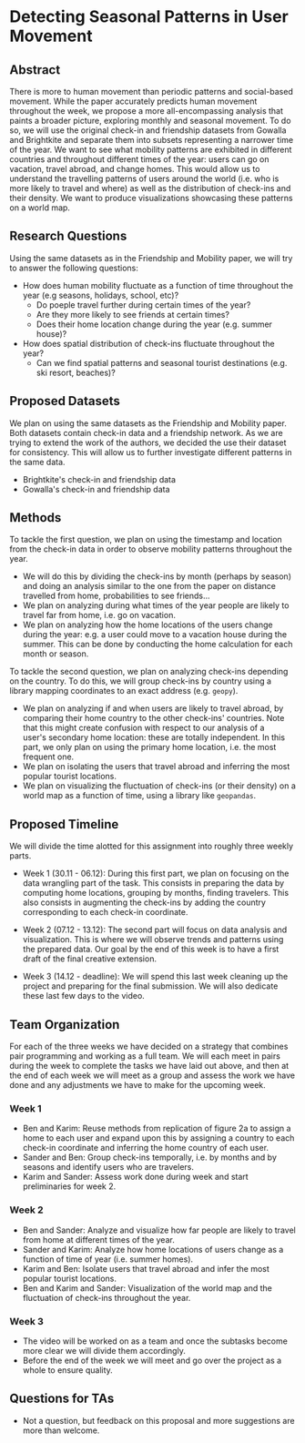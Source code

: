 # Detecting Seasonal Patterns in User Movement  

## Abstract 

There is more to human movement than periodic patterns and social-based movement. While the paper accurately predicts human movement throughout the week, we propose a more all-encompassing analysis that paints a broader picture, exploring monthly and seasonal movement. To do so, we will use the original check-in and friendship datasets from Gowalla and Brightkite and separate them into subsets representing a narrower time of the year. We want to see what mobility patterns are exhibited in different countries and throughout different times of the year: users can go on vacation, travel abroad, and change homes. This would allow us to understand the travelling patterns of users around the world (i.e. who is more likely to travel and where) as well as the distribution of check-ins and their density. We want to produce visualizations showcasing these patterns on a world map. 

## Research Questions

Using the same datasets as in the Friendship and Mobility paper, we will try to answer the following questions:
- How does human mobility fluctuate as a function of time throughout the year (e.g seasons, holidays, school, etc)?
  - Do poeple travel further during certain times of the year?
  - Are they more likely to see friends at certain times?
  - Does their home location change during the year (e.g. summer house)?
- How does spatial distribution of check-ins fluctuate throughout the year?
  - Can we find spatial patterns and seasonal tourist destinations (e.g. ski resort, beaches)?

## Proposed Datasets

We plan on using the same datasets as the Friendship and Mobility paper. Both datasets contain check-in data and a friendship network. As we are trying to extend the work of the authors, we decided the use their dataset for consistency. This will allow us to further investigate different patterns in the same data. 
- Brightkite's check-in and friendship data
- Gowalla's check-in and friendship data

## Methods

To tackle the first question, we plan on using the timestamp and location from the check-in data in order to observe mobility patterns throughout the year.
- We will do this by dividing the check-ins by month (perhaps by season) and doing an analysis similar to the one from the paper on distance travelled from home, probabilities to see friends... 
- We plan on analyzing during what times of the year people are likely to travel far from home, i.e. go on vacation. 
- We plan on analyzing how the home locations of the users change during the year: e.g. a user could move to a vacation house during the summer. This can be done by conducting the home calculation for each month or season.  

To tackle the second question, we plan on analyzing check-ins depending on the country. To do this, we will group check-ins by country using a library mapping coordinates to an exact address (e.g. `geopy`). 
- We plan on analyzing if and when users are likely to travel abroad, by comparing their home country to the other check-ins' countries. Note that this might create confusion with respect to our analysis of a user's secondary home location: these are totally independent. In this part, we only plan on using the primary home location, i.e. the most frequent one. 
- We plan on isolating the users that travel abroad and inferring the most popular tourist locations. 
- We plan on visualizing the fluctuation of check-ins (or their density) on a world map as a function of time, using a library like `geopandas`. 

## Proposed Timeline

We will divide the time alotted for this assignment into roughly three weekly parts. 

- Week 1 (30.11 - 06.12): During this first part, we plan on focusing on the data wrangling part of the task. This consists in preparing the data by computing home locations, grouping by months, finding travelers. This also consists in augmenting the check-ins by adding the country corresponding to each check-in coordinate.

- Week 2 (07.12 - 13.12): The second part will focus on data analysis and visualization. This is where we will observe trends and patterns using the prepared data. Our goal by the end of this week is to have a first draft of the final creative extension. 

- Week 3 (14.12 - deadline): We will spend this last week cleaning up the project and preparing for the final submission. We will also dedicate these last few days to the video.

## Team Organization

For each of the three weeks we have decided on a strategy that combines pair programming and working as a full team. We will each meet in pairs during the week to complete the tasks we have laid out above, and then at the end of each week we will meet as a group and assess the work we have done and any adjustments we have to make for the upcoming week.

### Week 1

- Ben and Karim: Reuse methods from replication of figure 2a to assign a home to each user and expand upon this by assigning a country to each check-in coordinate and inferring the home country of each user.
- Sander and Ben: Group check-ins temporally, i.e. by months and by seasons and identify users who are travelers.
- Karim and Sander: Assess work done during week and start preliminaries for week 2.

### Week 2

- Ben and Sander: Analyze and visualize how far people are likely to travel from home at different times of the year. 
- Sander and Karim: Analyze how home locations of users change as a function of time of year (i.e. summer homes).
- Karim and Ben: Isolate users that travel abroad and infer the most popular tourist locations.
- Ben and Karim and Sander: Visualization of the world map and the fluctuation of check-ins throughout the year.

### Week 3

- The video will be worked on as a team and once the subtasks become more clear we will divide them accordingly.
- Before the end of the week we will meet and go over the project as a whole to ensure quality.

## Questions for TAs 

- Not a question, but feedback on this proposal and more suggestions are more than welcome.

